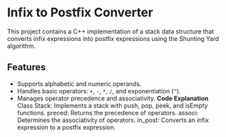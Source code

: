 # Infix to Postfix Converter

This project contains a C++ implementation of a stack data structure that converts infix expressions into postfix expressions using the Shunting Yard algorithm.

## Features

- Supports alphabetic and numeric operands.
- Handles basic operators: `+`, `-`, `*`, `/`, and exponentiation (`^`).
- Manages operator precedence and associativity.
**Code Explanation**
Class Stack: Implements a stack with push, pop, peek, and isEmpty functions.
preced: Returns the precedence of operators.
associ: Determines the associativity of operators.
in_post: Converts an infix expression to a postfix expression.
